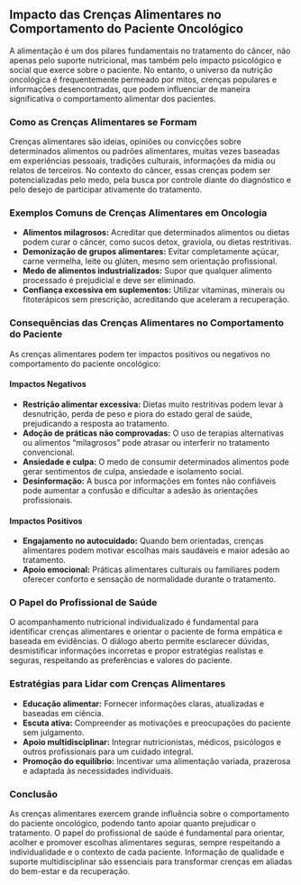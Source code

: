 
## Impacto das Crenças Alimentares no Comportamento do Paciente Oncológico

A alimentação é um dos pilares fundamentais no tratamento do câncer, não apenas pelo suporte nutricional, mas também pelo impacto psicológico e social que exerce sobre o paciente. No entanto, o universo da nutrição oncológica é frequentemente permeado por mitos, crenças populares e informações desencontradas, que podem influenciar de maneira significativa o comportamento alimentar dos pacientes.

### Como as Crenças Alimentares se Formam

Crenças alimentares são ideias, opiniões ou convicções sobre determinados alimentos ou padrões alimentares, muitas vezes baseadas em experiências pessoais, tradições culturais, informações da mídia ou relatos de terceiros. No contexto do câncer, essas crenças podem ser potencializadas pelo medo, pela busca por controle diante do diagnóstico e pelo desejo de participar ativamente do tratamento.

### Exemplos Comuns de Crenças Alimentares em Oncologia

- **Alimentos milagrosos:** Acreditar que determinados alimentos ou dietas podem curar o câncer, como sucos detox, graviola, ou dietas restritivas.
- **Demonização de grupos alimentares:** Evitar completamente açúcar, carne vermelha, leite ou glúten, mesmo sem orientação profissional.
- **Medo de alimentos industrializados:** Supor que qualquer alimento processado é prejudicial e deve ser eliminado.
- **Confiança excessiva em suplementos:** Utilizar vitaminas, minerais ou fitoterápicos sem prescrição, acreditando que aceleram a recuperação.

### Consequências das Crenças Alimentares no Comportamento do Paciente

As crenças alimentares podem ter impactos positivos ou negativos no comportamento do paciente oncológico:

#### Impactos Negativos

- **Restrição alimentar excessiva:** Dietas muito restritivas podem levar à desnutrição, perda de peso e piora do estado geral de saúde, prejudicando a resposta ao tratamento.
- **Adoção de práticas não comprovadas:** O uso de terapias alternativas ou alimentos “milagrosos” pode atrasar ou interferir no tratamento convencional.
- **Ansiedade e culpa:** O medo de consumir determinados alimentos pode gerar sentimentos de culpa, ansiedade e isolamento social.
- **Desinformação:** A busca por informações em fontes não confiáveis pode aumentar a confusão e dificultar a adesão às orientações profissionais.

#### Impactos Positivos

- **Engajamento no autocuidado:** Quando bem orientadas, crenças alimentares podem motivar escolhas mais saudáveis e maior adesão ao tratamento.
- **Apoio emocional:** Práticas alimentares culturais ou familiares podem oferecer conforto e sensação de normalidade durante o tratamento.

### O Papel do Profissional de Saúde

O acompanhamento nutricional individualizado é fundamental para identificar crenças alimentares e orientar o paciente de forma empática e baseada em evidências. O diálogo aberto permite esclarecer dúvidas, desmistificar informações incorretas e propor estratégias realistas e seguras, respeitando as preferências e valores do paciente.

### Estratégias para Lidar com Crenças Alimentares

- **Educação alimentar:** Fornecer informações claras, atualizadas e baseadas em ciência.
- **Escuta ativa:** Compreender as motivações e preocupações do paciente sem julgamento.
- **Apoio multidisciplinar:** Integrar nutricionistas, médicos, psicólogos e outros profissionais para um cuidado integral.
- **Promoção do equilíbrio:** Incentivar uma alimentação variada, prazerosa e adaptada às necessidades individuais.

### Conclusão

As crenças alimentares exercem grande influência sobre o comportamento do paciente oncológico, podendo tanto apoiar quanto prejudicar o tratamento. O papel do profissional de saúde é fundamental para orientar, acolher e promover escolhas alimentares seguras, sempre respeitando a individualidade e o contexto de cada paciente. Informação de qualidade e suporte multidisciplinar são essenciais para transformar crenças em aliadas do bem-estar e da recuperação.
```
